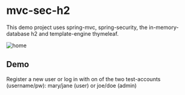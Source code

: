 # mvc-sec-h2
This demo project uses spring-mvc, spring-security, the in-memory-database h2 and template-engine thymeleaf.

![home](https://user-images.githubusercontent.com/26798159/40691610-2112d592-63ad-11e8-9532-5c8bae9609b7.png)

## Demo
Register a new user or log in with on of the two test-accounts (username/pw): mary/jane (user) or joe/doe (admin)